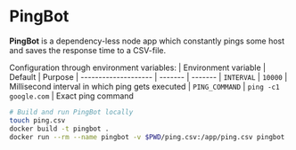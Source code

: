 # PingBot

**PingBot** is a dependency-less node app which constantly pings some host and saves the response time to a CSV-file.

Configuration through environment variables:
| Environment variable | Default | Purpose
| -------------------- | ------- | -------
| `INTERVAL` | `10000` | Millisecond interval in which ping gets executed
| `PING_COMMAND` | `ping -c1 google.com` | Exact ping command

```bash
# Build and run PingBot locally
touch ping.csv
docker build -t pingbot .
docker run --rm --name pingbot -v $PWD/ping.csv:/app/ping.csv pingbot
```
